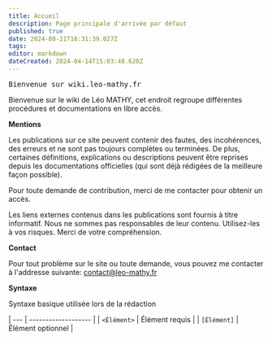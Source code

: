 ```yaml
---
title: Accueil
description: Page principale d'arrivée par défaut
published: true
date: 2024-08-21T16:31:39.027Z
tags: 
editor: markdown
dateCreated: 2024-04-14T15:03:48.620Z
---
```


<kbd>Bienvenue sur wiki.leo-mathy.fr</kbd>

Bienvenue sur le wiki de Léo MATHY, cet endroit regroupe différentes procédures et documentations en libre accès.

**Mentions**

Les publications sur ce site peuvent contenir des fautes, des incohérences, des erreurs et ne sont pas toujours complètes ou terminées. 
De plus, certaines définitions, explications ou descriptions peuvent être reprises depuis les documentations officielles (qui sont déjà rédigées de la meilleure façon possible).

Pour toute demande de contribution, merci de me contacter pour obtenir un accès.

Les liens externes contenus dans les publications sont fournis à titre informatif. Nous ne sommes pas responsables de leur contenu. Utilisez-les à vos risques. Merci de votre compréhension.

**Contact**

Pour tout problème sur le site ou toute demande, vous pouvez me contacter à l'addresse suivante: contact@leo-mathy.fr

**Syntaxe**

Syntaxe basique utilisée lors de la rédaction

| --- | ------------------- |
| `<Élément>` | Élément requis |
| `[Élément]` | Élément optionnel |